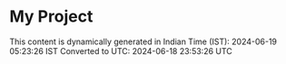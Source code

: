 # My Project

This content is dynamically generated in Indian Time (IST): 2024-06-19 05:23:26 IST
Converted to UTC: 2024-06-18 23:53:26 UTC
